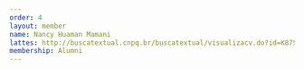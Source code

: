 ```yaml
---
order: 4
layout: member
name: Nancy Huaman Mamani
lattes: http://buscatextual.cnpq.br/buscatextual/visualizacv.do?id=K8756004E5
membership: Alumni
---
```

